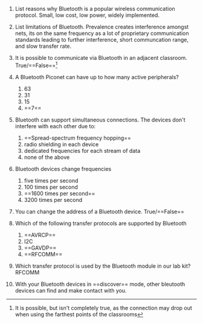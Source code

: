1.  List reasons why Bluetooth is a popular wireless communication protocol. 
    Small, low cost, low power, widely implemented.

2.  List limitations of Bluetooth.
    Prevalence creates interference amongst nets, its on the same frequency as a lot of proprietary communication standards leading to further interference, short communcation range, and slow transfer rate.

3.  It is possible to communicate via Bluetooth in an adjacent classroom.
    True/==False==[^1]

    [^1]: It is possible, but isn't completely true, as the connection may drop out when using the farthest points of the classrooms

4.  A Bluetooth Piconet can have up to how many active peripherals?

    1.  63
    2.  31
    3.  15
    4.  ==7==

5.  Bluetooth can support simultaneous connections. The devices don't interfere with each other due to:

    1.  ==Spread-spectrum frequency hopping==
    2.  radio shielding in each device
    3.  dedicated frequencies for each stream of data
    4.  none of the above

6.  Bluetooth devices change frequencies

    1.  five times per second
    2.  100 times per second
    3.  ==1600 times per second==
    4.  3200 times per second

7.  You can change the address of a Bluetooth device.
    True/==False==

8.  Which of the following transfer protocols are supported by Bluetooth

    1.  ==AVRCP==
    2.  I2C
    3.  ==GAVDP==
    4.  ==RFCOMM==

9.  Which transfer protocol is used by the Bluetooth module in our lab kit?
    RFCOMM

10.  With your Bluetooth devices in ==discover== mode, other bleutooth devices can find and make contact with you.